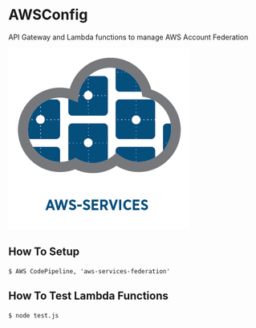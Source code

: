 
# AWSConfig

API Gateway and Lambda functions to manage AWS Account Federation

![aws-services][aws-services-image]

## How To Setup

    $ AWS CodePipeline, 'aws-services-federation'


## How To Test Lambda Functions

    $ node test.js

[aws-services-image]: ./docs/images/logo.png?raw=true
